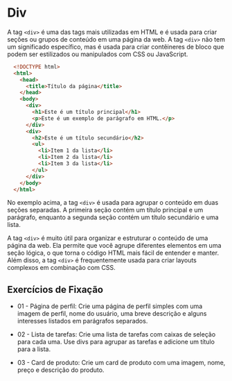 # Div

A tag `<div>` é uma das tags mais utilizadas em HTML e é usada para criar seções ou grupos de conteúdo em uma página da web. A tag `<div>` não tem um significado específico, mas é usada para criar contêineres de bloco que podem ser estilizados ou manipulados com CSS ou JavaScript.

```html
  <!DOCTYPE html>
  <html>
    <head>
      <title>Título da página</title>
    </head>
    <body>
      <div>
        <h1>Este é um título principal</h1>
        <p>Este é um exemplo de parágrafo em HTML.</p>
      </div>
      <div>
        <h2>Este é um título secundário</h2>
        <ul>
          <li>Item 1 da lista</li>
          <li>Item 2 da lista</li>
          <li>Item 3 da lista</li>
        </ul>
      </div>
    </body>
  </html>
```

No exemplo acima, a tag `<div>` é usada para agrupar o conteúdo em duas seções separadas. A primeira seção contém um título principal e um parágrafo, enquanto a segunda seção contém um título secundário e uma lista.

A tag `<div>` é muito útil para organizar e estruturar o conteúdo de uma página da web. Ela permite que você agrupe diferentes elementos em uma seção lógica, o que torna o código HTML mais fácil de entender e manter. Além disso, a tag `<div>` é frequentemente usada para criar layouts complexos em combinação com CSS.

## Exercícios de Fixação

- 01 - Página de perfil: Crie uma página de perfil simples com uma imagem de perfil, nome do usuário, uma breve descrição e alguns interesses listados em parágrafos separados.

- 02 - Lista de tarefas: Crie uma lista de tarefas com caixas de seleção para cada uma. Use divs para agrupar as tarefas e adicione um título para a lista.

- 03 - Card de produto: Crie um card de produto com uma imagem, nome, preço e descrição do produto.
